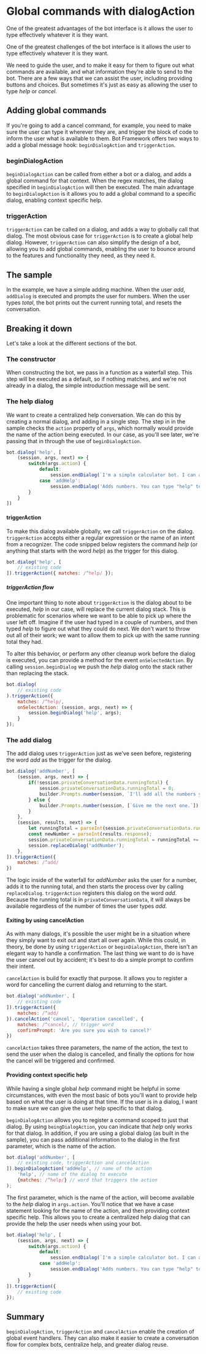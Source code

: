 # Global commands with dialogAction

One of the greatest advantages of the bot interface is it allows the user to type effectively whatever it is they want.

One of the greatest challenges of the bot interface is it allows the user to type effectively whatever it is they want.

We need to guide the user, and to make it easy for them to figure out what commands are available, and what information they're able to send to the bot. There are a few ways that we can assist the user, including providing buttons and choices. But sometimes it's just as easy as allowing the user to type *help* or *cancel*.

## Adding global commands

If you're going to add a cancel command, for example, you need to make sure the user can type it wherever they are, and trigger the block of code to inform the user what is available to them. Bot Framework offers two ways to add a global message hook: `beginDialogAction` and `triggerAction`.

### beginDialogAction

`beginDialogAction` can be called from either a bot or a dialog, and adds a global command for that context. When the regex matches, the dialog specified in `beginDialogAction` will then be executed. The main advantage to `beginDialogAction` is it allows you to add a global command to a specific dialog, enabling context specific help.

### triggerAction

`triggerAction` can be called on a dialog, and adds a way to globally call that dialog. The most obvious case for `triggerAction` is to create a global help dialog. However, `triggerAction` can also simplify the design of a bot, allowing you to add global commands, enabling the user to bounce around to the features and functionality they need, as they need it.

## The sample

In the example, we have a simple adding machine. When the user *add*, `addDialog` is executed and prompts the user for numbers. When the user types *total*, the bot prints out the current running total, and resets the conversation.

## Breaking it down

Let's take a look at the different sections of the bot.

### The constructor

When constructing the bot, we pass in a function as a waterfall step. This step will be executed as a default, so if nothing matches, and we're not already in a dialog, the simple introduction message will be sent.

### The help dialog

We want to create a centralized help conversation. We can do this by creating a normal dialog, and adding in a single step. The step in in the sample checks the `action` property of `args`, which normally would provide the name of the action being executed. In our case, as you'll see later, we're passing that in through the use of `beginDialogAction`.

``` javascript
bot.dialog('help', [
    (session, args, next) => {
        switch(args.action) {
            default:
                session.endDialog(`I'm a simple calculator bot. I can add numbers if you type "add".`);
            case 'addHelp':
                session.endDialog('Adds numbers. You can type "help" to get this message or "total" to see the total and start over.');
        }
    }
])
```

#### triggerAction

To make this dialog available globally, we call `triggerAction` on the dialog. `triggerAction` accepts either a regular expression or the name of an intent from a recognizer. The code snipped below registers the command *help* (or anything that starts with the word *help*) as the trigger for this dialog.

``` javascript
bot.dialog('help', [
    // existing code
]).triggerAction({ matches: /^help/ });
```

##### triggerAction flow

One important thing to note about `triggerAction` is the dialog about to be executed, *help* in our case, will replace the current dialog stack. This is problematic for scenarios where we want to be able to pick up where the user left off. Imagine if the user had typed in a couple of numbers, and then typed *help* to figure out what they could do next. We don't want to throw out all of their work; we want to allow them to pick up with the same running total they had.

To alter this behavior, or perform any other cleanup work before the dialog is executed, you can provide a method for the event `onSelectedAction`. By calling `session.beginDialog` we push the *help* dialog onto the stack rather than replacing the stack.

``` javascript
bot.dialog(
    // existing code
).triggerAction({
    matches: /^help/,
    onSelectAction: (session, args, next) => {
        session.beginDialog('help', args);
    }
});
```

### The add dialog

The add dialog uses `triggerAction` just as we've seen before, registering the word *add* as the trigger for the dialog.

``` javascript
bot.dialog('addNumber', [
    (session, args, next) => {
        if(!session.privateConversationData.runningTotal) {
            session.privateConversationData.runningTotal = 0;
            builder.Prompts.number(session, `I'll add all the numbers you give me.`);
        } else {
            builder.Prompts.number(session, [`Give me the next one.`]);
        }
    },
    (session, results, next) => {
        let runningTotal = parseInt(session.privateConversationData.runningTotal);
        const newNumber = parseInt(results.response);
        session.privateConversationData.runningTotal = runningTotal += newNumber;
        session.replaceDialog('addNumber');
    },
]).triggerAction({
    matches: /^add/
})
```

The logic inside of the waterfall for *addNumber* asks the user for a number, adds it to the running total, and then starts the process over by calling `replaceDialog`. `triggerAction` registers this dialog on the word *add*. Because the running total is in `privateConversationData`, it will always be available regardless of the number of times the user types *add*.

#### Exiting by using cancelAction

As with many dialogs, it's possible the user might be in a situation where they simply want to exit out and start all over again. While this could, in theory, be done by using `triggerAction` or `beginDialogAction`, there isn't an elegant way to handle a confirmation. The last thing we want to do is have the user cancel out by accident; it's best to do a simple prompt to confirm their intent.

`cancelAction` is build for exactly that purpose. It allows you to register a word for cancelling the current dialog and returning to the start.

``` javascript
bot.dialog('addNumber', [
    // existing code
]).triggerAction({
    matches: /^add/
}).cancelAction('cancel', 'Operation cancelled', {
    matches: /^cancel/, // trigger word
    confirmPrompt: 'Are you sure you wish to cancel?'
})
```

`cancelAction` takes three parameters, the name of the action, the text to send the user when the dialog is cancelled, and finally the options for how the cancel will be triggered and confirmed.

#### Providing context specific help

While having a single global *help* command might be helpful in some circumstances, with even the most basic of bots you'll want to provide help based on what the user is doing at that time. If the user is in a dialog, I want to make sure we can give the user help specific to that dialog.

`beginDialogAction` allows you to register a command scoped to just that dialog. By using `beingDialogAction`, you can indicate that *help* only works for that dialog. In addition, if you are using a global dialog (as built in the sample), you can pass additional information to the dialog in the first parameter, which is the name of the action.

``` javascript
bot.dialog('addNumber', [
    // existing code, triggerAction and cancelAction
]).beginDialogAction('addHelp', // name of the action
    'help', // name of the dialog to execute
    {matches: /^help/} // word that triggers the action
);
```

The first parameter, which is the name of the action, will become available to the *help* dialog in `args.action`. You'll notice that we have a case statement looking for the name of the action, and then providing context specific help. This allows you to create a centralized help dialog that can provide the help the user needs when using your bot.

``` javascript
bot.dialog('help', [
    (session, args, next) => {
        switch(args.action) {
            default:
                session.endDialog(`I'm a simple calculator bot. I can add numbers if you type "add".`);
            case 'addHelp':
                session.endDialog('Adds numbers. You can type "help" to get this message or "total" to see the total and start over.');
        }
    }
]).triggerAction({
    // existing code
});
```

## Summary

`beginDialogAction`, `triggerAction` and `cancelAction` enable the creation of global event handlers. They can also make it easier to create a conversation flow for complex bots, centralize help, and greater dialog reuse.